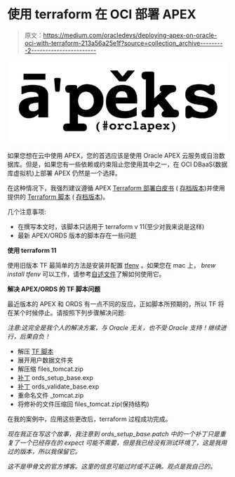 # 使用 terraform 在 OCI 部署 APEX

> 原文：<https://medium.com/oracledevs/deploying-apex-on-oracle-oci-with-terraform-213a56a25e1f?source=collection_archive---------2----------------------->

![](img/d77fd9309ce93e0c442c121c2848c462.png)

如果您想在云中使用 APEX，您的首选应该是使用 Oracle APEX 云服务或自治数据库。但是，如果您有一些依赖或约束阻止您使用其中之一，在 OCI DBaaS(数据库虚拟机)上部署 APEX 仍然是一个选择。

在这种情况下，我强烈建议遵循 APEX [Terraform 部署白皮书](https://docs.oracle.com/en-us/iaas/Content/Resources/Assets/whitepapers/oracle-apex-on-oci-database.pdf) ( [存档版本](https://web.archive.org/web/20210604124834/https://docs.oracle.com/en-us/iaas/Content/Resources/Assets/whitepapers/oracle-apex-on-oci-database.pdf))并使用提供的 [Terraform 脚本](https://objectstorage.uk-london-1.oraclecloud.com/p/Syf5wONrf1h6j4GBcFFnWUAEtdFLdNDMWb7j0iPpIjcy838VxLfgNaqg_qcGRaPs/n/intdbaasecra/b/masito-SQLDeveloperWeb/o/ORDS-APEX_Comp.zip) ( [存档版本](https://objectstorage.uk-london-1.oraclecloud.com/p/Syf5wONrf1h6j4GBcFFnWUAEtdFLdNDMWb7j0iPpIjcy838VxLfgNaqg_qcGRaPs/n/intdbaasecra/b/masito-SQLDeveloperWeb/o/ORDS-APEX_Comp.zip))。

几个注意事项:

*   在撰写本文时，该脚本只适用于 terraform v 11(至少对我来说是这样)
*   最新 APEX/ORDS 版本的脚本存在一些问题

**使用 terraform 11**

使用旧版本 TF 最简单的方法是安装并配置 [tfenv](https://github.com/tfutils/tfenv) 。如果您在 mac 上， *brew install tfenv* 可以工作，请参考[自述文件](https://github.com/tfutils/tfenv/blob/master/README.md)了解如何使用它。

**解决 APEX/ORDS 的 TF 脚本问题**

最近版本的 APEX 和 ORDS 有一点不同的反应，正如脚本所预期的，所以 TF 将在某个时候停止。请按照下列步骤解决问题:

*注意:这完全是我个人的解决方案，与 Oracle 无关，也不受 Oracle 支持！继续进行，后果自负！*

*   解压 [TF 脚本](https://objectstorage.uk-london-1.oraclecloud.com/p/Syf5wONrf1h6j4GBcFFnWUAEtdFLdNDMWb7j0iPpIjcy838VxLfgNaqg_qcGRaPs/n/intdbaasecra/b/masito-SQLDeveloperWeb/o/ORDS-APEX_Comp.zip)
*   展开用户数据文件夹
*   解压缩 files_tomcat.zip
*   [补丁](https://gist.githubusercontent.com/TheKashe/a4f98999c0a98c993a8e3fd7c20682d5/raw/a1a37235bdd4d38ab69b9611927201d549378313/gistfile1.txt) ords_setup_base.exp
*   [补丁](https://gist.githubusercontent.com/TheKashe/d4291f33e6e5fca9a484354627c07bd4/raw/0f78a4fbc2024346ec823f93d8d384fab7a39009/gistfile1.txt) ords_validate_base.exp
*   重命名文件 _tomcat.zip
*   将修补的文件压缩回 files_tomcat.zip(保持结构)

在我的案例中，应用这些更改后，terraform 过程成功完成。

*现在我正在写这个故事，我注意到 ords_setup_base.patch 中的一个补丁只是重复了一个已经存在的 expect 可能不需要，但是我已经没有测试环境了，这是我用过的版本，所以我保留它。*

*这不是甲骨文的官方博客。这里的信息可能过时或不正确。观点是我自己的。*